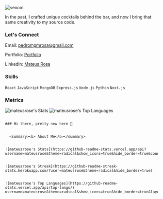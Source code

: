 
![venom](https://capsule-render.vercel.app/api?type=venom&height=200&text=Pedro%20Mateus%20Rosa&fontSize=70&fontColor=FFFFFF&color=0:8871e5,100:b678c4&stroke=b678c4)

In the past, I crafted unique cocktails behind the bar, and now I bring that same creativity to my source code.

### Let's Connect
Email: [pedrompmrosa@gmail.com](mailto:pedrompmrosa@gmail.com)

Portfolio: [Portfolio](https://mateusrosecode.netlify.app/)

LinkedIn: [Mateus Rosa](https://www.linkedin.com/in/mateusrosecode/)

### Skills

`React` `JavaScript` `MongoDB` `Express.js` `Node.js` `Python` `Next.js`

### Metrics

![mateusrose's Stats](https://github-readme-stats.vercel.app/api?username=mateusrose&theme=radical&show_icons=true&hide_border=true&count_private=true)
![mateusrose's Top Languages](https://github-readme-stats.vercel.app/api/top-langs/?username=mateusrose&theme=radical&show_icons=true&hide_border=true&layout=compact)



```

### Hi there, pretty new here 👋


  <summary><b> About Me</b></summary>
  

![mateusrose's Stats](https://github-readme-stats.vercel.app/api?username=mateusrose&theme=radical&show_icons=true&hide_border=true&count_private=true)


![mateusrose's Streak](https://github-readme-streak-stats.herokuapp.com/?user=mateusrose&theme=radical&hide_border=true)


![mateusrose's Top Languages](https://github-readme-stats.vercel.app/api/top-langs/?username=mateusrose&theme=radical&show_icons=true&hide_border=true&layout=compact)
```




<!--
**mateusrose/mateusrose** is a ✨ _special_ ✨ repository because its `README.md` (this file) appears on your GitHub profile.
[![Anurag's GitHub stats](https://github-readme-stats.vercel.app/api?username=mateusrose)](https://github.com/mateusrose/github-readme-stats)
Here are some ideas to get you started:

- 🔭 I’m currently working on ...
- 🌱 I’m currently learning ...
- 👯 I’m looking to collaborate on ...
- 🤔 I’m looking for help with ...
- 💬 Ask me about ...
- 📫 How to reach me: ...
- 😄 Pronouns: ...
- ⚡ Fun fact: ...
-->
